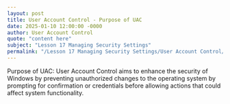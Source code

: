 ```yaml
---
layout: post
title: User Account Control - Purpose of UAC
date: 2025-01-10 12:00:00 -0000
author: User Account Control
quote: "content here"
subject: "Lesson 17 Managing Security Settings"
permalink: "/Lesson 17 Managing Security Settings/User Account Control/User Account Control - Purpose of UAC"
---
```


Purpose of UAC: User Account Control aims to enhance the security of Windows by preventing unauthorized changes to the operating system by prompting for confirmation or credentials before allowing actions that could affect system functionality.
